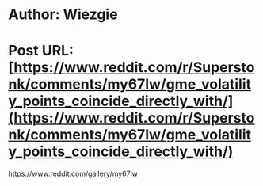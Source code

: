 # Author: Wiezgie
# Post URL: [https://www.reddit.com/r/Superstonk/comments/my67lw/gme_volatility_points_coincide_directly_with/](https://www.reddit.com/r/Superstonk/comments/my67lw/gme_volatility_points_coincide_directly_with/)


https://www.reddit.com/gallery/my67lw